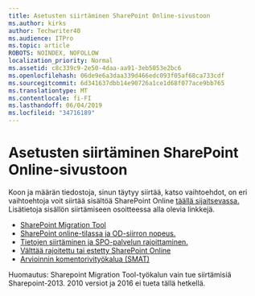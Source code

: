 ```yaml
---
title: Asetusten siirtäminen SharePoint Online-sivustoon
ms.author: kirks
author: Techwriter40
ms.audience: ITPro
ms.topic: article
ROBOTS: NOINDEX, NOFOLLOW
localization_priority: Normal
ms.assetid: c8c339c9-2e50-4daa-aa91-3eb5053e2bc6
ms.openlocfilehash: 06de9e6a3daa339d466edc093f05af68ca733cdf
ms.sourcegitcommit: 6d341637dbb14e90726a1ce1d68f077ace9bb765
ms.translationtype: MT
ms.contentlocale: fi-FI
ms.lasthandoff: 06/04/2019
ms.locfileid: "34716189"
---
```

# <a name="migrate-options-to-sharepoint-online"></a>Asetusten siirtäminen SharePoint Online-sivustoon

<p>Koon ja määrän tiedostoja, sinun täytyy siirtää, katso vaihtoehdot, on eri vaihtoehtoja voit siirtää sisältöä SharePoint Online <a href="https://docs.microsoft.com/en-us/sharepointmigration/migrate-to-sharepoint-online">täällä sijaitsevassa.</a> &nbsp; Lisätietoja sisällön siirtämiseen osoitteessa alla olevia linkkejä.</p> <ul> <li><a href="https://docs.microsoft.com/en-us/sharepointmigration/introducing-the-sharepoint-migration-tool">SharePoint Migration Tool</a></li> <li><a href="https://docs.microsoft.com/en-us/sharepointmigration/sharepoint-online-and-onedrive-migration-speed">SharePoint online-tilassa ja OD-siirron nopeus.</a></li> <li><a href="https://blogs.technet.microsoft.com/sposupport/2017/08/12/data-migration-and-spo-service-throttling/">Tietojen siirtäminen ja SPO-palvelun rajoittaminen.</a></li> <li><a href="https://docs.microsoft.com/en-us/sharepoint/dev/general-development/how-to-avoid-getting-throttled-or-blocked-in-sharepoint-online">Välttää rajoitettu tai estetty SharePoint Online</a></li> <li><a href="https://www.microsoft.com/en-us/download/details.aspx?id=53598&amp;751be11f-ede8-5a0c-058c-2ee190a24fa6=True">Arvioinnin komentorivityökalua (SMAT)</a></li> </ul> <p>Huomautus: Sharepoint Migration Tool-työkalun vain tue siirtämisiä Sharepoint-2013. 2010 versiot ja 2016 ei tueta tällä hetkellä.</p>

